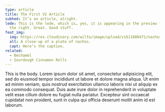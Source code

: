 ```yaml
---
type: article
title: The First V2 Article
subhed: It’s an article, alright.
lede: This is the lede, which is… yes, it is appearing in the preview frame on
  the right. Great. Good stuff.
feat_img:
  img: https://res.cloudinary.com/wilto/image/upload/v1611080471/nachos.jpg
  alt: A close-up of a plate of nachos.
  capt: Here’s the caption.
related:
  - Béchamel
  - Sourdough Cinnamon Rolls
---
```

This is the body. Lorem ipsum dolor sit amet, consectetur adipisicing elit, sed do eiusmod tempor incididunt ut labore et dolore magna aliqua. Ut enim ad minim veniam, quis nostrud exercitation ullamco laboris nisi ut aliquip ex ea commodo consequat. Duis aute irure dolor in reprehenderit in voluptate velit esse cillum dolore eu fugiat nulla pariatur. Excepteur sint occaecat cupidatat non proident, sunt in culpa qui officia deserunt mollit anim id est laborum.